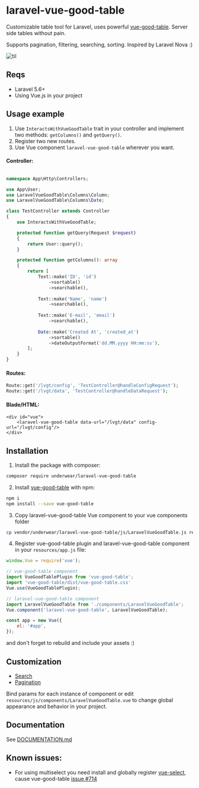 # laravel-vue-good-table
Customizable table tool for Laravel, uses powerful [vue-good-table](https://xaksis.github.io/vue-good-table/). Server side tables without pain.

Supports pagination, filtering, searching, sorting. Inspired by Laravel Nova :)

![til](https://s7.gifyu.com/images/lvgt-demo.gif)

## Reqs
- Laravel 5.6+
- Using Vue.js in your project

## Usage example

1. Use `InteractsWithVueGoodTable` trait in your controller and implement two methods: `getColumns()` and `getQuery()`.
2. Register two new routes.
3. Use Vue component `laravel-vue-good-table` wherever you want.

#### Controller:
```php

namespace App\Http\Controllers;

use App\User;
use LaravelVueGoodTable\Columns\Column;
use LaravelVueGoodTable\Columns\Date;

class TestController extends Controller
{
    use InteractsWithVueGoodTable;

    protected function getQuery(Request $request)
    {
        return User::query();
    }

    protected function getColumns(): array
    {
        return [
            Text::make('ID', 'id')
                ->sortable()
                ->searchable(),
                
            Text::make('Name', 'name')
                ->searchable(),
                
            Text::make('E-mail', 'email')
                ->searchable(),
                
            Date::make('Created At', 'created_at')
                ->sortable()
                ->dateOutputFormat('dd.MM.yyyy HH:mm:ss'),
        ];
    }
}
```

#### Routes:
```php
Route::get('/lvgt/config', 'TestController@handleConfigRequest');
Route::get('/lvgt/data', 'TestController@handleDataRequest');
```

#### Blade/HTML:
```blade
<div id="vue">
    <laravel-vue-good-table data-url="/lvgt/data" config-url="/lvgt/config"/>
</div>
```

## Installation

1. Install the package with composer:
```bash
composer require underwear/laravel-vue-good-table
```

2. Install [vue-good-table](https://xaksis.github.io/vue-good-table/) with npm:
```bash
npm i
npm install --save vue-good-table
```

3. Copy laravel-vue-good-table Vue component to your vue components folder
```bash
cp vendor/underwear/laravel-vue-good-table/js/LaravelVueGoodTable.js resources/js/components/LaravelVueGoodTable.vue 
```

4. Register vue-good-table plugin and laravel-vue-good-table component in your `resources/app.js` file:
```javascript
window.Vue = require('vue');

// vue-good-table component
import VueGoodTablePlugin from 'vue-good-table';
import 'vue-good-table/dist/vue-good-table.css'
Vue.use(VueGoodTablePlugin);

// laravel-vue-good-table component
import LaravelVueGoodTable from './components/LaravelVueGoodTable';
Vue.component('laravel-vue-good-table', LaravelVueGoodTable);

const app = new Vue({
    el: '#app',
});
```

and don't forget to rebuild and include your assets :)

## Customization
- [Search](https://xaksis.github.io/vue-good-table/guide/configuration/search-options.html)
- [Pagination](https://xaksis.github.io/vue-good-table/guide/configuration/pagination-options.html)

Bind params for each instance of component or edit `resources/js/components/LaravelVueGoodTable.vue` to change global appearance and behavior in your project.

## Documentation
See [DOCUMENTATION.md](./DOCUMENTATION.md)

## Known issues:
- For using multiselect you need install and globally register [vue-select](https://vue-select.org/), cause vue-good-table [issue #714](https://github.com/xaksis/vue-good-table/issues/714)
